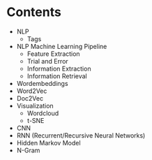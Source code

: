 # Contents

* NLP 
  * Tags
* NLP Machine Learning Pipeline
  * Feature Extraction
  * Trial and Error
  * Information Extraction
  * Information Retrieval
* Wordembeddings
* Word2Vec
* Doc2Vec
* Visualization
  * Wordcloud
  * t-SNE
* CNN
* RNN (Recurrent/Recursive Neural Networks)
* Hidden Markov Model
* N-Gram
